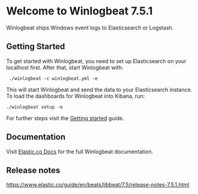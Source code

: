 # Welcome to Winlogbeat 7.5.1

Winlogbeat ships Windows event logs to Elasticsearch or Logstash.

## Getting Started

To get started with Winlogbeat, you need to set up Elasticsearch on
your localhost first. After that, start Winlogbeat with:

     ./winlogbeat -c winlogbeat.yml -e

This will start Winlogbeat and send the data to your Elasticsearch
instance. To load the dashboards for Winlogbeat into Kibana, run:

    ./winlogbeat setup -e

For further steps visit the
[Getting started](https://www.elastic.co/guide/en/beats/winlogbeat/7.5/winlogbeat-getting-started.html) guide.

## Documentation

Visit [Elastic.co Docs](https://www.elastic.co/guide/en/beats/winlogbeat/7.5/index.html)
for the full Winlogbeat documentation.

## Release notes

https://www.elastic.co/guide/en/beats/libbeat/7.5/release-notes-7.5.1.html
